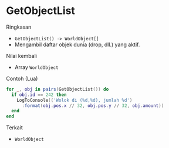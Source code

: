 # GetObjectList

Ringkasan
- `GetObjectList() -> WorldObject[]`
- Mengambil daftar objek dunia (drop, dll.) yang aktif.

Nilai kembali
- Array `WorldObject`

Contoh (Lua)
```lua
for _, obj in pairs(GetObjectList()) do
  if obj.id == 242 then
    LogToConsole(('Wolok di (%d,%d), jumlah %d')
      :format(obj.pos.x // 32, obj.pos.y // 32, obj.amount))
  end
end
```

Terkait
- `WorldObject`

